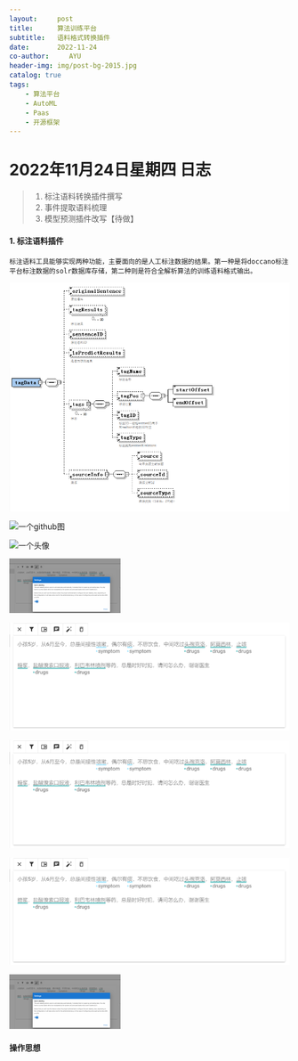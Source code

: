 ```yaml
---
layout:     post
title:      算法训练平台
subtitle:   语料格式转换插件
date:       2022-11-24
co-author:     AYU
header-img: img/post-bg-2015.jpg
catalog: true
tags:
    - 算法平台
    - AutoML
    - Paas
    - 开源框架
--- 
```


# 2022年11月24日星期四 日志

>1. 标注语料转换插件撰写
>2. 事件提取语料梳理
>3. 模型预测插件改写【待做】

#### 1. 标注语料插件

    标注语料工具能够实现两种功能，主要面向的是人工标注数据的结果。第一种是将doccano标注平台标注数据的solr数据库存储，第二种则是符合全解析算法的训练语料格式输出。

![另一个gihub](https://github.com/Sylviara/sylviara.github.io/blob/master/_posts/DailyLogISTIC/dli-20221124-1.png)

![一个github图](https://github.com/Sylviara/sylviara.github.io/blob/master/img/404-bg.jpg)

![一个头像](https://koudashijie.com/file/db/thang.type/52e9adf7427172ae56002172/portrait.png)

![一个特别小的图](https://github.com/Sylviara/sylviara.github.io/blob/master/_posts/DailyLogISTIC/dli-20221128-7.png)

![一个裁剪的图](https://github.com/Sylviara/sylviara.github.io/blob/master/_posts/DailyLogISTIC/dli-20221128-8.png)

![一个裁剪的图相对路径](DailyLogISTIC/dli-20221128-8.png)

![一个裁剪的图绝对路径](_posts/DailyLogISTIC/dli-20221128-8.png)

![一个裁剪的图md下路径](dli-20221128-7.png)

#### 操作思想

